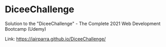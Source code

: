 # DiceeChallenge
Solution to the "DiceeChallenge" - The Complete 2021 Web Development Bootcamp (Udemy) 

Link: https://jairparra.github.io/DiceeChallenge/
